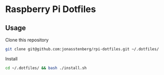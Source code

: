 # Raspberry Pi Dotfiles

## Usage

Clone this repository

```sh
git clone git@github.com:jonasstenberg/rpi-dotfiles.git ~/.dotfiles/
```

Install

```sh
cd ~/.dotfiles/ && bash ./install.sh
```
